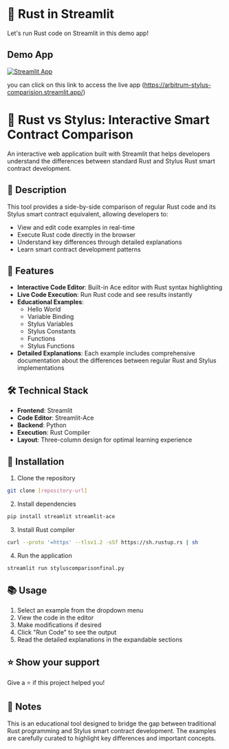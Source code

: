 # 🦀 Rust in Streamlit 

Let's run Rust code on Streamlit in this demo app!

## Demo App

[![Streamlit App](https://static.streamlit.io/badges/streamlit_badge_black_white.svg)](https://arbitrum-stylus-comparision.streamlit.app/)


you can click on this link to access the live app (https://arbitrum-stylus-comparision.streamlit.app/)

# 🦀 Rust vs Stylus: Interactive Smart Contract Comparison

An interactive web application built with Streamlit that helps developers understand the differences between standard Rust and Stylus Rust smart contract development.

## 📝 Description

This tool provides a side-by-side comparison of regular Rust code and its Stylus smart contract equivalent, allowing developers to:
- View and edit code examples in real-time
- Execute Rust code directly in the browser
- Understand key differences through detailed explanations
- Learn smart contract development patterns

## 🚀 Features

- **Interactive Code Editor**: Built-in Ace editor with Rust syntax highlighting
- **Live Code Execution**: Run Rust code and see results instantly
- **Educational Examples**:
  - Hello World
  - Variable Binding
  - Stylus Variables
  - Stylus Constants
  - Functions
  - Stylus Functions
- **Detailed Explanations**: Each example includes comprehensive documentation about the differences between regular Rust and Stylus implementations

## 🛠️ Technical Stack

- **Frontend**: Streamlit
- **Code Editor**: Streamlit-Ace
- **Backend**: Python
- **Execution**: Rust Compiler
- **Layout**: Three-column design for optimal learning experience

## 🔧 Installation

1. Clone the repository
```bash
git clone [repository-url]
```

2. Install dependencies
```bash
pip install streamlit streamlit-ace
```

3. Install Rust compiler
```bash
curl --proto '=https' --tlsv1.2 -sSf https://sh.rustup.rs | sh
```

4. Run the application
```bash
streamlit run styluscomparisonfinal.py
```

## 📚 Usage

1. Select an example from the dropdown menu
2. View the code in the editor
3. Make modifications if desired
4. Click "Run Code" to see the output
5. Read the detailed explanations in the expandable sections


## ⭐ Show your support

Give a ⭐️ if this project helped you!

## 📝 Notes

This is an educational tool designed to bridge the gap between traditional Rust programming and Stylus smart contract development. The examples are carefully curated to highlight key differences and important concepts.
